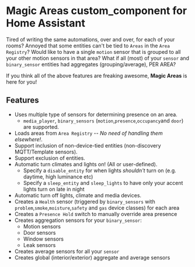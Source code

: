 # Magic Areas custom_component for Home Assistant
Tired of writing the same automations, over and over, for each of your rooms? Annoyed that some entities can't be tied to `Areas` in the `Area Registry`? Would like to have a single `motion` sensor that is grouped to all your other motion sensors in that area? What if all (most) of your `sensor` and `binary_sensor` entities had aggregates (grouping/average), PER AREA?

If you think all of the above features are freaking awesome, **Magic Areas** is here for you!

## Features
* Uses multiple type of sensors for determining presence on an area.
	* `media_player`,  `binary_sensors` (`motion`,`presence`,`occupancy`and `door`) are supported.
* Loads areas from `Area Registry` -- _No need of handling them elsewhere!_.
* Support inclusion of non-device-tied entities (non-discovery MQTT/Template sensors).
* Support exclusion of entities.
* Automatic turn climates and lights on! (All or user-defined).
  * Specify a `disable_entity` for when lights *shouldn't* turn on (e.g. daytime, high luminance etc)
  * Specify a `sleep_entity` and `sleep_lights` to have only your accent lights turn on late in night
* Automatic turn off lights, climate and media devices.
* Creates a `Health` sensor (triggered by `binary_sensors` with `problem`,`smoke`,`moisture`,`safety` and `gas` device classes) for each area
* Creates a `Presence Hold` switch to manually override area presence
* Creates aggregation sensors for your `binary_sensor`:
	* Motion sensors
	* Door sensors
	* Window sensors
	* Leak sensors
* Creates average sensors for all your `sensor`
* Creates global (interior/exterior) aggregate and average sensors 